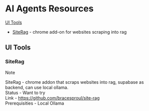 # AI Agents Resources

[UI Tools](#uitools)
- [SiteRag](#siterag) - chrome add-on for websites scraping into rag

## UI Tools
### SiteRag
> [!NOTE]
> SiteRag - chrome addon that scraps websites into rag, supabase as backend, can use local ollama.  
> Status - Want to try  
> Link - https://github.com/bracesproul/site-rag  
> Prerequisities - Local Ollama  
